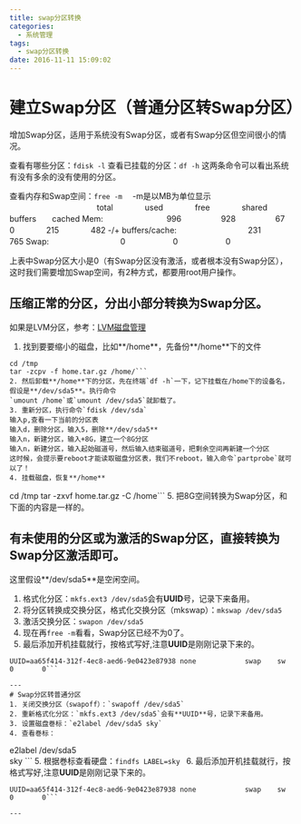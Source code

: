 ```yaml
---
title: swap分区转换
categories:
  - 系统管理
tags:
  - swap分区转换
date: 2016-11-11 15:09:02
---
```


# 建立Swap分区（普通分区转Swap分区）
增加Swap分区，适用于系统没有Swap分区，或者有Swap分区但空间很小的情况。

查看有哪些分区：`fdisk -l`
查看已挂载的分区：`df -h`
这两条命令可以看出系统有没有多余的没有使用的分区。

查看内存和Swap空间：`free -m` 　-m是以MB为单位显示
　　　　　　　　　　　total　　　　used　　　　free　　　　shared　　buffers　　cached
Mem:　　　　　　　　996　　　　　928　　　　　67　　　　　　0　　　　215　　　　482
-/+ buffers/cache:　　　　　　　　　231　　　　765
Swap:　　　　　　　　　0　　　　　　0　　　　　　0

上表中Swap分区大小是0（有Swap分区没有激活，或者根本没有Swap分区），这时我们需要增加Swap空间，有2种方式，都要用root用户操作。


## 压缩正常的分区，分出小部分转换为Swap分区。
如果是LVM分区，参考：[LVM磁盘管理](http://leolan.top/2016/11/03/%E7%B3%BB%E7%BB%9F%E7%AE%A1%E7%90%86-2016-11-03-LVM%E7%A3%81%E7%9B%98%E7%AE%A1%E7%90%86/)

1. 找到要要缩小的磁盘，比如**/home**，先备份**/home**下的文件
```
cd /tmp
tar -zcpv -f home.tar.gz /home/```
2. 然后卸载**/home**下的分区，先在终端`df -h`一下，记下挂载在/home下的设备名，假设是**/dev/sda5**。执行命令
`umount /home`或`umount /dev/sda5`就卸载了。
3. 重新分区，执行命令`fdisk /dev/sda`
输入p,查看一下当前的分区表
输入d，删除分区，输入5，删除**/dev/sda5**
输入n，新建分区，输入+8G，建立一个8G分区
输入n，新建分区，输入起始磁道号，然后输入结束磁道号，把剩余空间再新建一个分区
这时候，会提示要reboot才能读取磁盘分区表，我们不reboot，输入命令`partprobe`就可以了！
4. 挂载磁盘，恢复**/home**
```
cd /tmp
tar -zxvf home.tar.gz -C /home```
5. 把8G空间转换为Swap分区，和下面的内容是一样的。


## 有未使用的分区或为激活的Swap分区，直接转换为Swap分区激活即可。
这里假设**/dev/sda5**是空闲空间。
1. 格式化分区：`mkfs.ext3 /dev/sda5`会有**UUID**号，记录下来备用。
2. 将分区转换成交换分区，格式化交换分区（mkswap）：`mkswap /dev/sda5 `
3. 激活交换分区：`swapon /dev/sda5`
4. 现在再`free -m`看看，Swap分区已经不为0了。
5. 最后添加开机挂载就行，按格式写好,注意**UUID**是刚刚记录下来的。
```
UUID=aa65f414-312f-4ec8-aed6-9e0423e87938 none            swap    sw              0       0```

---
# Swap分区转普通分区
1. 关闭交换分区（swapoff）：`swapoff /dev/sda5`  
2. 重新格式化分区：`mkfs.ext3 /dev/sda5`会有**UUID**号，记录下来备用。
3. 设置磁盘巻标：`e2label /dev/sda5 sky`  
4. 查看巻标：
```
e2label /dev/sda5  
sky  ```
5. 根据巻标查看硬盘：`findfs LABEL=sky ` 
6. 最后添加开机挂载就行，按格式写好,注意**UUID**是刚刚记录下来的。
```
UUID=aa65f414-312f-4ec8-aed6-9e0423e87938 none            swap    sw              0       0```

---